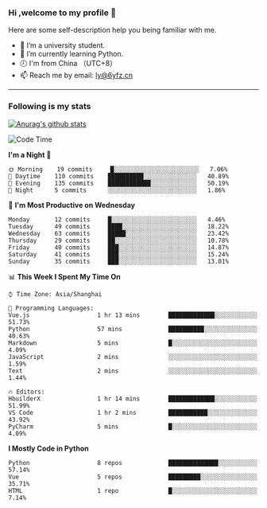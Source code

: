 ### Hi ,welcome to my profile 👋
Here are some self-description help you being familiar with me.
<!--
**liuyunfz/liuyunfz** is a ✨ _special_ ✨ repository because its `README.md` (this file) appears on your GitHub profile.
- 👯 I’m looking to collaborate on ...
- 🤔 I’m looking for help with ...
Here are some ideas to get you started:
-->
- 🏫 I’m a university student.
- 💪 I’m currently learning Python.
- 🕗 I'm from China （UTC+8）
- 📫 Reach me by email: [ly@6yfz.cn](mailto:ly@6yfz.cn)
  
---
### Following is my stats
  
[![Anurag's github stats](https://github-readme-stats.vercel.app/api?username=liuyunfz)](https://github.com/anuraghazra/github-readme-stats)
  
<!--START_SECTION:waka-->
![Code Time](http://img.shields.io/badge/Code%20Time-247%20hrs%2034%20mins-blue)

**I'm a Night 🦉** 

```text
🌞 Morning    19 commits     █░░░░░░░░░░░░░░░░░░░░░░░░   7.06% 
🌆 Daytime    110 commits    ██████████░░░░░░░░░░░░░░░   40.89% 
🌃 Evening    135 commits    ████████████░░░░░░░░░░░░░   50.19% 
🌙 Night      5 commits      ░░░░░░░░░░░░░░░░░░░░░░░░░   1.86%

```
📅 **I'm Most Productive on Wednesday** 

```text
Monday       12 commits     █░░░░░░░░░░░░░░░░░░░░░░░░   4.46% 
Tuesday      49 commits     ████░░░░░░░░░░░░░░░░░░░░░   18.22% 
Wednesday    63 commits     █████░░░░░░░░░░░░░░░░░░░░   23.42% 
Thursday     29 commits     ██░░░░░░░░░░░░░░░░░░░░░░░   10.78% 
Friday       40 commits     ███░░░░░░░░░░░░░░░░░░░░░░   14.87% 
Saturday     41 commits     ███░░░░░░░░░░░░░░░░░░░░░░   15.24% 
Sunday       35 commits     ███░░░░░░░░░░░░░░░░░░░░░░   13.01%

```


📊 **This Week I Spent My Time On** 

```text
⌚︎ Time Zone: Asia/Shanghai

💬 Programming Languages: 
Vue.js                   1 hr 13 mins        █████████████░░░░░░░░░░░░   51.73% 
Python                   57 mins             ██████████░░░░░░░░░░░░░░░   40.63% 
Markdown                 5 mins              █░░░░░░░░░░░░░░░░░░░░░░░░   4.09% 
JavaScript               2 mins              ░░░░░░░░░░░░░░░░░░░░░░░░░   1.59% 
Text                     2 mins              ░░░░░░░░░░░░░░░░░░░░░░░░░   1.44%

🔥 Editors: 
HbuilderX                1 hr 14 mins        █████████████░░░░░░░░░░░░   51.99% 
VS Code                  1 hr 2 mins         ███████████░░░░░░░░░░░░░░   43.92% 
PyCharm                  5 mins              █░░░░░░░░░░░░░░░░░░░░░░░░   4.09%

```

**I Mostly Code in Python** 

```text
Python                   8 repos             ██████████████░░░░░░░░░░░   57.14% 
Vue                      5 repos             █████████░░░░░░░░░░░░░░░░   35.71% 
HTML                     1 repo              █░░░░░░░░░░░░░░░░░░░░░░░░   7.14%

```



<!--END_SECTION:waka-->
